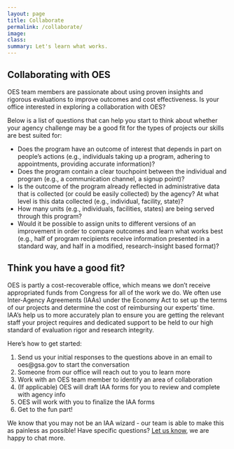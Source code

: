 ```yaml
---
layout: page
title: Collaborate
permalink: /collaborate/
image:
class:
summary: Let's learn what works.
---
```

## Collaborating with OES

OES team members are passionate about using proven insights and rigorous evaluations to improve outcomes and cost effectiveness. Is your office interested in exploring a collaboration with OES?

Below is a list of questions that can help you start to think about whether your agency challenge may be a good fit for the types of projects our skills are best suited for:

 - Does the program have an outcome of interest that depends in part on people’s actions (e.g., individuals taking up a program, adhering to appointments, providing accurate information)?
 - Does the program contain a clear touchpoint between the individual and program (e.g., a communication channel, a signup point)?
 - Is the outcome of the program already reflected in administrative data that is collected (or could be easily collected) by the agency? At what level is this data collected (e.g., individual, facility, state)?
 - How many units (e.g., individuals, facilities, states) are being served through this program? 
 - Would it be possible to assign units to different versions of an improvement in order to compare outcomes and learn what works best (e.g., half of program recipients receive information presented in a standard way, and half in a modified, research-insight based format)?

## Think you have a good fit?

OES is partly a cost-recoverable office, which means we don’t receive appropriated funds from Congress for all of the work we do. We often use Inter-Agency Agreements (IAAs) under the Economy Act to set up the terms of our projects and determine the cost of reimbursing our experts’ time.  IAA’s help us to more accurately plan to ensure you  are getting the relevant staff your project requires and dedicated support to be held to our high standard of evaluation rigor and research integrity.

Here’s how to get started:

<ol>
<li>Send us your initial responses to the questions above  in an email to oes@gsa.gov to start the conversation</li>
<li>Someone from our office will reach out to you to learn more</li>
<li>Work with an OES team member to identify an area of collaboration</li>
<li>(If applicable) OES will draft IAA forms for you to review and complete with agency info</li>
<li>OES will work with you to finalize the IAA forms</li>
<li>Get to the fun part!</li>
</ol>

We know that you may not be an IAA wizard - our team is able to make this as painless as possible! Have specific questions? <a href="mailto:oes@gsa.gov?subject=Collaboration">Let us know</a>, we are happy to chat more.

